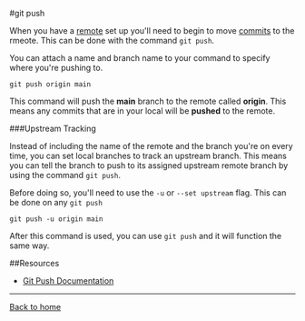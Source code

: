 #git push

When you have a [remote](./REMOTE.md) set up you'll need to begin to move [commits](./COMMIT.md) to the rmeote. This can be done with the command `git push`.

You can attach a name and branch name to your command to specify where you're pushing to.

```
git push origin main
```

This command will push the **main** branch to the remote called **origin**. This means any commits that are in your local will be **pushed** to the remote.

###Upstream Tracking

Instead of including the name of the remote and the branch you're on every time, you can set local branches to track an upstream branch. This means you can tell the branch to push to its assigned upstream remote branch by using the command `git push`.

Before doing so, you'll need to use the `-u` or `--set upstream` flag. This can be done on any `git push`

```
git push -u origin main
```

After this command is used, you can use `git push` and it will function the same way.

##Resources

- [Git Push Documentation](https://git-scm.com/docs/git-push)

---

[Back to home](../README.md)